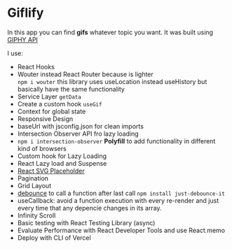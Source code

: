 # Giflify

In this app you can find **gifs** whatever topic you want. It was built using [GIPHY API](https://developers.giphy.com/)

I use:

- React Hooks
- Wouter instead React Router because is lighter <br>
  `npm i wouter`
  this library uses useLocation instead useHistory but basically have the same functionality
- Service Layer `getData`
- Create a custom hook `useGif`
- Context for global state
- Responsive Design
- baseUrl with jsconfig.json for clean imports
- Intersection Observer API fro lazy loading
- `npm i intersection-observer` **Polyfill** to add functionality in different kind of browsers
- Custom hook for Lazy Loading
- React Lazy load and Suspense
- [React SVG Placeholder](https://github.com/danilowoz/react-content-loader)
- Pagination
- Grid Layout
- [debounce](https://github.com/angus-c/just#just-debounce-it) to call a function after last call
  `npm install just-debounce-it`
- useCallback: avoid a function execution with every re-render and just every time that any depencie changes in its array.
- Infinity Scroll
- Basic testing with React Testing Library (async)
- Evaluate Performance with React Developer Tools and use React.memo
- Deploy with CLI of Vercel
